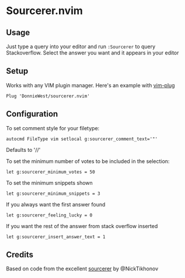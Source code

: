 # Sourcerer.nvim

## Usage

Just type a query into your editor and run `:Sourcerer` to query Stackoverflow. Select the answer you want and it appears in your editor

## Setup

Works with any VIM plugin manager. Here's an example with [vim-plug](https://github.com/junegunn/vim-plug)

```
Plug 'DonnieWest/sourcerer.nvim'
```

## Configuration

To set comment style for your filetype:

```
autocmd FileType vim setlocal g:sourcerer_comment_text='"'
```

Defaults to '//'


To set the minimum number of votes to be included in the selection:

```
let g:sourcerer_minimum_votes = 50
```

To set the minimum snippets shown

```
let g:sourcerer_minimum_snippets = 3
```

If you always want the first answer found

```
let g:sourcerer_feeling_lucky = 0
```

If you want the rest of the answer from stack overflow inserted

```
let g:sourcerer_insert_answer_text = 1
```


## Credits

Based on code from the excellent [sourcerer](https://github.com/NickTikhonov/sourcerer) by @NickTikhonov
